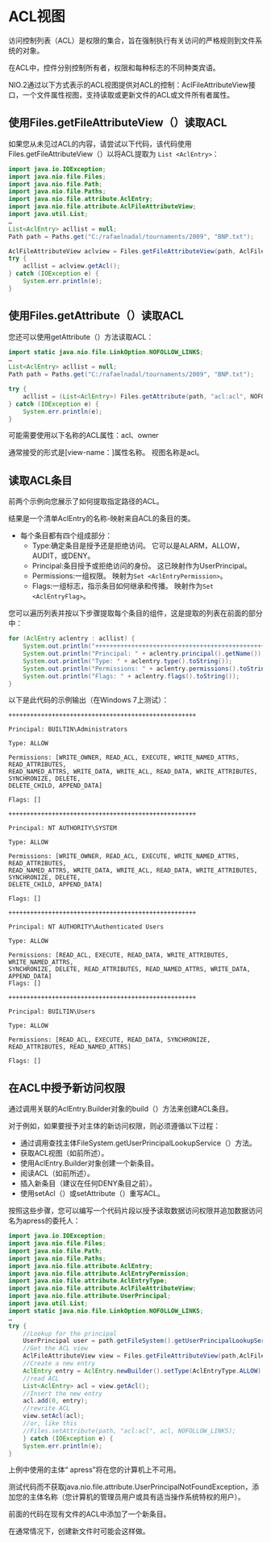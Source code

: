 # ACL视图

访问控制列表（ACL）是权限的集合，旨在强制执行有关访问的严格规则到文件系统的对象。 

在ACL中，控件分别控制所有者，权限和每种标志的不同种类宾语。

NIO.2通过以下方式表示的ACL视图提供对ACL的控制：AclFileAttributeView接口，一个文件属性视图，支持读取或更新文件的ACL或文件所有者属性。

##  使用Files.getFileAttributeView（）读取ACL

如果您从未见过ACL的内容，请尝试以下代码，该代码使用 Files.getFileAttributeView（）以将ACL提取为 `List <AclEntry>`：

```Java
import java.io.IOException;
import java.nio.file.Files;
import java.nio.file.Path;
import java.nio.file.Paths;
import java.nio.file.attribute.AclEntry;
import java.nio.file.attribute.AclFileAttributeView;
import java.util.List;
…
List<AclEntry> acllist = null;
Path path = Paths.get("C:/rafaelnadal/tournaments/2009", "BNP.txt");

AclFileAttributeView aclview = Files.getFileAttributeView(path, AclFileAttributeView.class);
try {
    acllist = aclview.getAcl();
} catch (IOException e) {
    System.err.println(e);
}
```

##  使用Files.getAttribute（）读取ACL

您还可以使用getAttribute（）方法读取ACL：

```Java
import static java.nio.file.LinkOption.NOFOLLOW_LINKS;
…
List<AclEntry> acllist = null;
Path path = Paths.get("C:/rafaelnadal/tournaments/2009", "BNP.txt");

try {
    acllist = (List<AclEntry>) Files.getAttribute(path, "acl:acl", NOFOLLOW_LINKS);
} catch (IOException e) {
    System.err.println(e);
}
```

可能需要使用以下名称的ACL属性：acl、owner

通常接受的形式是[view-name：]属性名称。 视图名称是acl。

##  读取ACL条目

前两个示例向您展示了如何提取指定路径的ACL。 

结果是一个清单AclEntry的名称-映射来自ACL的条目的类。

-   每个条目都有四个组成部分：
    -   Type:确定条目是授予还是拒绝访问。 它可以是ALARM，ALLOW，AUDIT，或DENY。
    -   Principal:条目授予或拒绝访问的身份。 这已映射作为UserPrincipal。
    -   Permissions:一组权限。 映射为`Set <AclEntryPermission>`。
    -   Flags:一组标志，指示条目如何继承和传播。 映射作为`Set <AclEntryFlag>`。

您可以遍历列表并按以下步骤提取每个条目的组件，这是提取的列表在前面的部分中：

```Java
for (AclEntry aclentry : acllist) {
    System.out.println("++++++++++++++++++++++++++++++++++++++++++++++++++++");
    System.out.println("Principal: " + aclentry.principal().getName());
    System.out.println("Type: " + aclentry.type().toString());
    System.out.println("Permissions: " + aclentry.permissions().toString());
    System.out.println("Flags: " + aclentry.flags().toString());
}
```

以下是此代码的示例输出（在Windows 7上测试）：

```base
++++++++++++++++++++++++++++++++++++++++++++++++++++

Principal: BUILTIN\Administrators

Type: ALLOW

Permissions: [WRITE_OWNER, READ_ACL, EXECUTE, WRITE_NAMED_ATTRS, READ_ATTRIBUTES,
READ_NAMED_ATTRS, WRITE_DATA, WRITE_ACL, READ_DATA, WRITE_ATTRIBUTES, SYNCHRONIZE, DELETE,
DELETE_CHILD, APPEND_DATA]

Flags: []

++++++++++++++++++++++++++++++++++++++++++++++++++++

Principal: NT AUTHORITY\SYSTEM

Type: ALLOW

Permissions: [WRITE_OWNER, READ_ACL, EXECUTE, WRITE_NAMED_ATTRS, READ_ATTRIBUTES,
READ_NAMED_ATTRS, WRITE_DATA, WRITE_ACL, READ_DATA, WRITE_ATTRIBUTES, SYNCHRONIZE, DELETE,
DELETE_CHILD, APPEND_DATA]

Flags: []

++++++++++++++++++++++++++++++++++++++++++++++++++++

Principal: NT AUTHORITY\Authenticated Users

Type: ALLOW

Permissions: [READ_ACL, EXECUTE, READ_DATA, WRITE_ATTRIBUTES, WRITE_NAMED_ATTRS,
SYNCHRONIZE, DELETE, READ_ATTRIBUTES, READ_NAMED_ATTRS, WRITE_DATA, APPEND_DATA]
Flags: []

++++++++++++++++++++++++++++++++++++++++++++++++++++

Principal: BUILTIN\Users

Type: ALLOW

Permissions: [READ_ACL, EXECUTE, READ_DATA, SYNCHRONIZE, READ_ATTRIBUTES, READ_NAMED_ATTRS]

Flags: []
```

##  在ACL中授予新访问权限

通过调用关联的AclEntry.Builder对象的build（）方法来创建ACL条目。 

对于例如，如果要授予对主体的新访问权限，则必须遵循以下过程：

-   通过调用查找主体FileSystem.getUserPrincipalLookupService（）方法。
-   获取ACL视图（如前所述）。
-   使用AclEntry.Builder对象创建一个新条目。
-   阅读ACL（如前所述）。
-   插入新条目（建议在任何DENY条目之前）。
-   使用setAcl（）或setAttribute（）重写ACL。

按照这些步骤，您可以编写一个代码片段以授予读取数据访问权限并追加数据访问名为apress的委托人：

```Java
import java.io.IOException;
import java.nio.file.Files;
import java.nio.file.Path;
import java.nio.file.Paths;
import java.nio.file.attribute.AclEntry;
import java.nio.file.attribute.AclEntryPermission;
import java.nio.file.attribute.AclEntryType;
import java.nio.file.attribute.AclFileAttributeView;
import java.nio.file.attribute.UserPrincipal;
import java.util.List;
import static java.nio.file.LinkOption.NOFOLLOW_LINKS;
…
try {
    //Lookup for the principal
    UserPrincipal user = path.getFileSystem().getUserPrincipalLookupService().lookupPrincipalByName("apress");
    //Get the ACL view
    AclFileAttributeView view = Files.getFileAttributeView(path,AclFileAttributeView.class);
    //Create a new entry
    AclEntry entry = AclEntry.newBuilder().setType(AclEntryType.ALLOW).setPrincipal(user).setPermissions(AclEntryPermission.READ_DATA,AclEntryPermission.APPEND_DATA.build();
    //read ACL
    List<AclEntry> acl = view.getAcl();
    //Insert the new entry
    acl.add(0, entry);
    //rewrite ACL
    view.setAcl(acl);
    //or, like this
    //Files.setAttribute(path, "acl:acl", acl, NOFOLLOW_LINKS);
    } catch (IOException e) {
    System.err.println(e);
}

```

上例中使用的主体“ apress”将在您的计算机上不可用。

测试代码而不获取java.nio.file.attribute.UserPrincipalNotFoundException，添加您的主体名称（您计算机的管理员用户或具有适当操作系统特权的用户）。

前面的代码在现有文件的ACL中添加了一个新条目。 

在通常情况下，创建新文件时可能会这样做。


